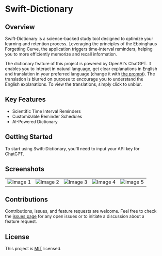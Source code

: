 # Swift-Dictionary

## Overview
Swift-Dictionary is a science-backed study tool designed to optimize your learning and retention process. Leveraging the principles of the Ebbinghaus Forgetting Curve, the application triggers time-interval reminders, helping you to more efficiently memorize and recall information.

The dictionary feature of this project is powered by OpenAI's ChatGPT. It enables you to interact in natural language, get clear explanations in English and translation in your preferred language (change it with [the prompt](https://github.com/xloc/swift-dictionary/blob/main/Dictionary/View/ContentView.swift#L83)). The translation is blurred on purpose to encourage you to understand the English explanations. To view the translations, simply click to unblur.

## Key Features
- Scientific Time Interval Reminders
- Customizable Reminder Schedules
- AI-Powered Dictionary

## Getting Started

To start using Swift-Dictionary, you'll need to input your API key for ChatGPT. 

## Screenshots

<table>
    <tr>
        <td><img src="https://github.com/xloc/swift-dictionary/assets/32350072/923684c9-f377-4d1f-8857-46416a5d1139" alt="Image 1"></td>
        <td><img src="https://github.com/xloc/swift-dictionary/assets/32350072/0e9febb2-3fd8-40b2-9d5a-aa3253e4dcf3" alt="Image 2"></td>
        <td><img src="https://github.com/xloc/swift-dictionary/assets/32350072/1be625b8-499b-4b52-a715-9f6b77dc53de" alt="Image 3"></td>
        <td><img src="https://github.com/xloc/swift-dictionary/assets/32350072/20aa7c8c-9c13-4b8b-8d93-1a376d4bd948" alt="Image 4"></td>
        <td><img src="https://github.com/xloc/swift-dictionary/assets/32350072/1c7e2f5e-78a3-42e3-9a8c-4892b8799774" alt="Image 5"></td>
    </tr>
</table>

## Contributions

Contributions, issues, and feature requests are welcome. Feel free to check the [issues page](link-to-your-issues-page) for any open issues or to initiate a discussion about a feature request.

## License

This project is [MIT](link-to-your-license) licensed.

